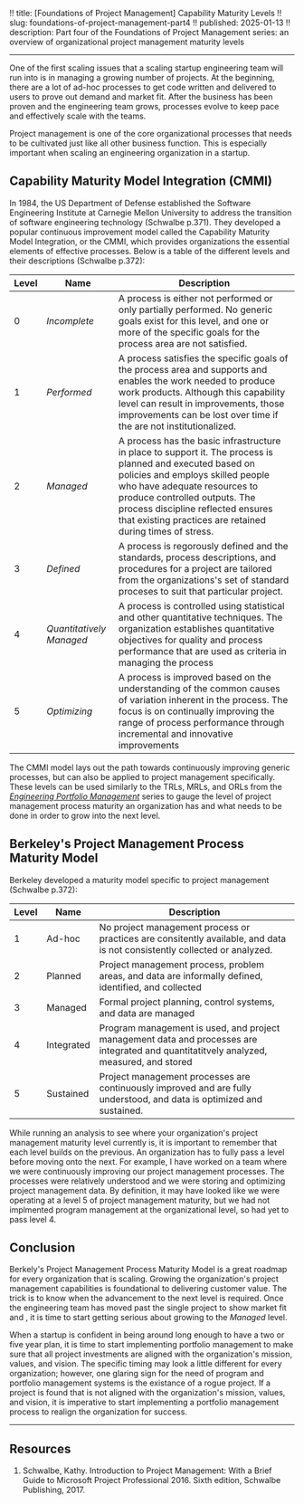 !! title: [Foundations of Project Management] Capability Maturity Levels
!! slug: foundations-of-project-management-part4
!! published: 2025-01-13
!! description: Part four of the Foundations of Project Management series: an overview of organizational project management maturity levels

---

One of the first scaling issues that a scaling startup engineering team will run into is in managing
a growing number of projects. At the beginning, there are a lot of ad-hoc processes to get code
written and delivered to users to prove out demand and market fit. After the business has been
proven and the engineering team grows, processes evolve to keep pace and effectively scale with the
teams. 

Project management is one of the core organizational processes that needs to be cultivated just like
all other business function. This is especially important when scaling an engineering organization
in a startup. 

## Capability Maturity Model Integration (CMMI)

In 1984, the US Department of Defense established the Software Engineering Institute at Carnegie
Mellon University to address the transition of software engineering technology (Schwalbe p.371).
They developed a popular continuous improvement model called the Capability Maturity Model
Integration, or the CMMI, which provides organizations the essential elements of effective
processes. Below is a table of the different levels and their descriptions (Schwalbe p.372):

| Level | Name | Description | 
| ----- | ---- | ----------- |
| 0 | _Incomplete_ | A process is either not performed or only partially performed. No generic goals exist for this level, and one or more of the specific goals for the process area are not satisfied. |
| 1 | _Performed_ | A process satisfies the specific goals of the process area and supports and enables the work needed to produce work products. Although this capability level can result in improvements, those improvements can be lost over time if the are not institutionalized. |
| 2 | _Managed_ | A process has the basic infrastructure in place to support it. The process is planned and executed based on policies and employs skilled people who have adequate resources to produce controlled outputs. The process discipline reflected ensures that existing practices are retained during times of stress. |
| 3 | _Defined_ | A process is regorously defined and the standards, process descriptions, and procedures for a project are tailored from the organizations's set of standard proceses to suit that particular project. |
| 4 | _Quantitatively Managed_ | A process is controlled using statistical and other quantitative techniques. The organization establishes quantitative objectives for quality and process performance that are used as criteria in managing the process |
| 5 | _Optimizing_ | A process is improved based on the understanding of the common causes of variation inherent in the process. The focus is on continually improving the range of process performance through incremental and innovative improvements |

The CMMI model lays out the path towards continuously improving generic processes, but can also be
applied to project management specifically. These levels can be used similarly to the TRLs, MRLs,
and ORLs from the 
[_Engineering Portfolio Management_](/posts/engineering-portfolio-management-part2) series to gauge
the level of project management process maturity an organization has and what needs to be done in
order to grow into the next level.


## Berkeley's Project Management Process Maturity Model

Berkeley developed a maturity model specific to project management (Schwalbe p.372):

| Level | Name | Description |
| ----- | ---- | ----------- |
| 1 | Ad-hoc | No project management process or practices are consitently available, and data is not consistently collected or analyzed. |
| 2 | Planned | Project management process, problem areas, and data are informally defined, identified, and collected |
| 3 | Managed | Formal project planning, control systems, and data are managed |
| 4 | Integrated | Program management is used, and project management data and processes are integrated and quantitatitvely analyzed, measured, and stored |
| 5 | Sustained | Project management processes are continuously improved and are fully understood, and data is optimized and sustained. |

While running an analysis to see where your organization's project management maturity level
currently is, it is important to remember that each level builds on the previous. An organization
has to fully pass a level before moving onto the next. For example, I have worked on a team where we
were continuously improving our project management processes. The processes were relatively
understood and we were storing and optimizing project management data. By definition, it may have
looked like we were operating at a level 5 of project management maturity, but we had not implmented
program management at the organizational level, so had yet to pass level 4. 


## Conclusion

Berkely's Project Management Process Maturity Model is a great roadmap for every organization that
is scaling. Growing the organization's project management capabilities is foundational to delivering
customer value. The trick is to know when the advancement to the next level is required. Once the
engineering team has moved past the single project to show market fit and , it is time to start
getting serious about growing to the _Managed_ level.

When a startup is confident in being around long enough to have a two or five year plan, it is time
to start implementing portfolio management to make sure that all project investments are aligned
with the organization's mission, values, and vision. The specific timing may look a little different
for every organization; however, one glaring sign for the need of program and portfolio management
systems is the existance of a rogue project. If a project is found that is not aligned with the
organization's mission, values, and vision, it is imperative to start implementing a portfolio
management process to realign the organization for success.


---

## Resources

1. Schwalbe, Kathy. Introduction to Project Management: With a Brief Guide to Microsoft Project Professional 2016. Sixth edition, Schwalbe Publishing, 2017.

